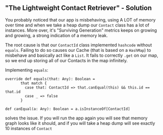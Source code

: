 "The Lightweight Contact Retriever" - Solution
-----------------------------------------------

You probably noticed that our app is misbehaving, using A LOT of memory over time and when we take a heap dump
 our `Contact` class has a lot of instances. 
 More over, it's "Surviving Generation" metrics keeps on growing and growing, a strong indication of a memory leak.
 
The root cause is that our `ContactId` class implemented `hashcode` without `equals`.
Failing to do so causes our Cache (that is based on a `HashMap`) to misbehave and basically act like a `List`.
It fails to correctly `.get` on our map, so we end up storing all of our Contacts in the map infinitely.

Implementing `equals`: 
``` 
override def equals(that: Any): Boolean =
       that match {
         case that: ContactId => that.canEqual(this) && this.id == that.id
         case _ => false
       }
       
def canEqual(a: Any): Boolean = a.isInstanceOf[ContactId]
```

solves the issue. If you will run the app again you will see that memory graph looks like it should, and
if you will take a heap dump will see exactly 10 instances of `Contact`

